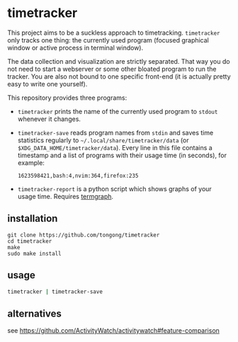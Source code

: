 # timetracker

This project aims to be a suckless approach to timetracking.
`timetracker` only tracks one thing: the currently used program (focused
graphical window or active process in terminal window).

The data collection and visualization are strictly separated. That way you do
not need to start a webserver or some other bloated program to run the tracker.
You are also not bound to one specific front-end (it is actually pretty easy to
write one yourself).

This repository provides three programs:

- `timetracker` prints the name of the currently used program to `stdout`
  whenever it changes.

- `timetracker-save` reads program names from `stdin` and saves time statistics
  regularly to `~/.local/share/timetracker/data`
  (or `$XDG_DATA_HOME/timetracker/data`). Every line in this file contains a
  timestamp and a list of programs with their usage time (in seconds), for
  example:
  ```
  1623598421,bash:4,nvim:364,firefox:235
  ```

- `timetracker-report` is a python script which shows graphs of your usage
  time. Requires [termgraph][1].


## installation
```
git clone https://github.com/tongong/timetracker
cd timetracker
make
sudo make install
```

## usage
```sh
timetracker | timetracker-save
```


## alternatives
see https://github.com/ActivityWatch/activitywatch#feature-comparison

[1]: https://github.com/mkaz/termgraph
